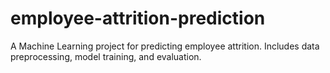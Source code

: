 # employee-attrition-prediction
A Machine Learning project for predicting employee attrition. Includes data preprocessing, model training, and evaluation.
